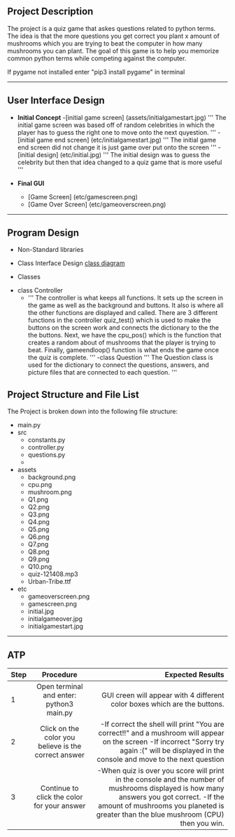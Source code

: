 ## Project Description
The project is a quiz game that askes questions related to python terms. The idea is that the more questions you get correct you plant x amount of mushrooms which you are trying to beat the computer in how many mushrooms you can plant. The goal of this game is to help you memorize common python terms while competing against the computer. 

If pygame not installed enter "pip3 install pygame" in terminal

***    

## User Interface Design

- **Initial Concept**
  -[initial game screen] (assets/initialgamestart.jpg)
  '''
  The initial game screen was based off of random celebrities in which the player has to guess the right one to move onto the next quyestion.
  '''
  -[initial game end screen] (etc/initialgamestart.jpg)
  '''
  The initial game end screen did not change it is just game over put onto the screen
  '''
  -[initial design] (etc/initial.jpg)
  '''
  The initial design was to guess the celebrity but then that idea changed to a quiz game that is more useful
  '''
    
- **Final GUI**
  - [Game Screen] (etc/gamescreen.png)
  - [Game Over Screen] (etc/gameoverscreen.png)

***        

## Program Design

* Non-Standard libraries
    
* Class Interface Design
  [class diagram](src/85708.jpg) 

* Classes
- class Controller
  - '''
The controller is what keeps all functions. It sets up the screen in the game as well as the background and buttons. It also is where all the other functions are displayed and called. There are 3 different functions in the controller quiz_test() which is used to make the buttons on the screen work and connects the dictionary to the the the buttons. Next, we have the cpu_pos() which is the function that creates a random about of mushrooms that the player is trying to beat. Finally, gameendloop() function is what ends the game once the quiz is complete. 
'''
-class Question
'''
The Question class is used for the dictionary to connect the questions, answers, and picture files that are connected to each question. 
'''


## Project Structure and File List

The Project is broken down into the following file structure:

* main.py
* src
    * constants.py
    * controller.py
    * questions.py
    * 
* assets
    * background.png
    * cpu.png
    * mushroom.png
    * Q1.png
    * Q2.png
    * Q3.png
    * Q4.png
    * Q5.png
    * Q6.png
    * Q7.png
    * Q8.png
    * Q9.png
    * Q10.png
    * quiz-121408.mp3
    * Urban-Tribe.ttf
* etc
    * gameoverscreen.png
    * gamescreen.png
    * initial.jpg
    * initialgameover.jpg
    * initialgamestart.jpg 
***

## ATP

| Step                 |Procedure             |Expected Results                   |
|----------------------|:--------------------:|----------------------------------:|
|  1                   | Open terminal and enter: python3 main.py| GUI creen will appear with 4 different color boxes which are the buttons.  | 
|  2                   | Click on the color you believe is the correct answer   | -If correct the shell will print "You are correct!!" and a mushroom will appear on the screen -If incorrect "Sorry try again :(" will be displayed in the console and move to the next question   |
|3                     | Continue to click the color for your answer | -When quiz is over you score will print in the console and the number of mushrooms displayed is how many answers you got correct. -If the amount of mushrooms you planeted is greater than the blue mushroom (CPU) then you win. 
    